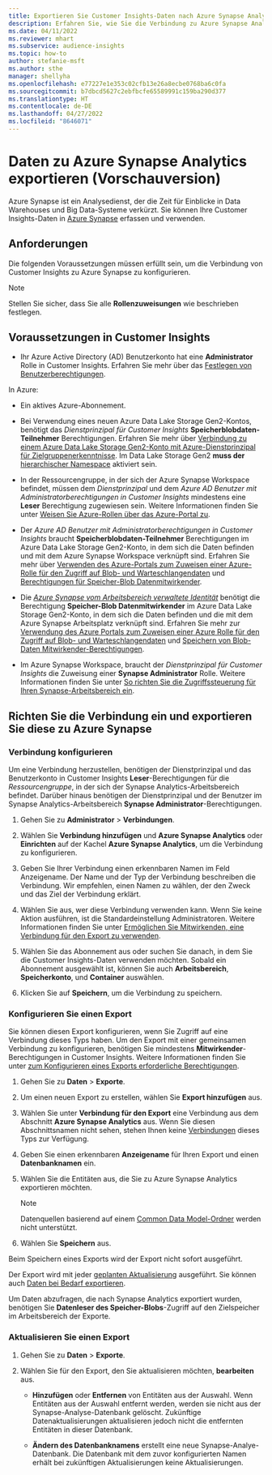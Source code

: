 ```yaml
---
title: Exportieren Sie Customer Insights-Daten nach Azure Synapse Analytics
description: Erfahren Sie, wie Sie die Verbindung zu Azure Synapse Analytics konfigurieren.
ms.date: 04/11/2022
ms.reviewer: mhart
ms.subservice: audience-insights
ms.topic: how-to
author: stefanie-msft
ms.author: sthe
manager: shellyha
ms.openlocfilehash: e77227e1e353c02cfb13e26a8ecbe0768ba6c0fa
ms.sourcegitcommit: b7dbcd5627c2ebfbcfe65589991c159ba290d377
ms.translationtype: HT
ms.contentlocale: de-DE
ms.lasthandoff: 04/27/2022
ms.locfileid: "8646071"
---
```

# <a name="export-data-to-azure-synapse-analytics-preview"></a>Daten zu Azure Synapse Analytics exportieren (Vorschauversion)

Azure Synapse ist ein Analysedienst, der die Zeit für Einblicke in Data Warehouses und Big Data-Systeme verkürzt. Sie können Ihre Customer Insights-Daten in [Azure Synapse](/azure/synapse-analytics/overview-what-is) erfassen und verwenden.

## <a name="prerequisites"></a>Anforderungen

Die folgenden Voraussetzungen müssen erfüllt sein, um die Verbindung von Customer Insights zu Azure Synapse zu konfigurieren.

> [!NOTE]
> Stellen Sie sicher, dass Sie alle **Rollenzuweisungen** wie beschrieben festlegen.  

## <a name="prerequisites-in-customer-insights"></a>Voraussetzungen in Customer Insights

* Ihr Azure Active Directory (AD) Benutzerkonto hat eine **Administrator** Rolle in Customer Insights. Erfahren Sie mehr über das [Festlegen von Benutzerberechtigungen](permissions.md#assign-roles-and-permissions).

In Azure: 

- Ein aktives Azure-Abonnement.

- Bei Verwendung eines neuen Azure Data Lake Storage Gen2-Kontos, benötigt das *Dienstprinzipal für Customer Insights* **Speicherblobdaten-Teilnehmer** Berechtigungen. Erfahren Sie mehr über [Verbindung zu einem Azure Data Lake Storage Gen2-Konto mit Azure-Dienstprinzipal für Zielgruppenerkenntnisse](connect-service-principal.md). Im Data Lake Storage Gen2 **muss der** [hierarchischer Namespace](/azure/storage/blobs/data-lake-storage-namespace) aktiviert sein.

- In der Ressourcengruppe, in der sich der Azure Synapse Workspace befindet, müssen dem *Dienstprinzipal* und dem *Azure AD Benutzer mit Administratorberechtigungen in Customer Insights* mindestens eine **Leser** Berechtigung zugewiesen sein. Weitere Informationen finden Sie unter [Weisen Sie Azure-Rollen über das Azure-Portal zu](/azure/role-based-access-control/role-assignments-portal).

- Der *Azure AD Benutzer mit Administratorberechtigungen in Customer Insights* braucht **Speicherblobdaten-Teilnehmer** Berechtigungen im Azure Data Lake Storage Gen2-Konto, in dem sich die Daten befinden und mit dem Azure Synapse Workspace verknüpft sind. Erfahren Sie mehr über [Verwenden des Azure-Portals zum Zuweisen einer Azure-Rolle für den Zugriff auf Blob- und Warteschlangendaten](/azure/storage/common/storage-auth-aad-rbac-portal) und [Berechtigungen für Speicher-Blob Datenmitwirkender](/azure/role-based-access-control/built-in-roles#storage-blob-data-contributor).

- Die *[Azure Synapse vom Arbeitsbereich verwaltete Identität](/azure/synapse-analytics/security/synapse-workspace-managed-identity)* benötigt die Berechtigung **Speicher-Blob Datenmitwirkender** im Azure Data Lake Storage Gen2-Konto, in dem sich die Daten befinden und die mit dem Azure Synapse Arbeitsplatz verknüpft sind. Erfahren Sie mehr zur [Verwendung des Azure Portals zum Zuweisen einer Azure Rolle für den Zugriff auf Blob- und Warteschlangendaten](/azure/storage/common/storage-auth-aad-rbac-portal) und [Speichern von Blob-Daten Mitwirkender-Berechtigungen](/azure/role-based-access-control/built-in-roles#storage-blob-data-contributor).

- Im Azure Synapse Workspace, braucht der *Dienstprinzipal für Customer Insights* die Zuweisung einer **Synapse Administrator** Rolle. Weitere Informationen finden Sie unter [So richten Sie die Zugriffssteuerung für Ihren Synapse-Arbeitsbereich ein](/azure/synapse-analytics/security/how-to-set-up-access-control).

## <a name="set-up-the-connection-and-export-to-azure-synapse"></a>Richten Sie die Verbindung ein und exportieren Sie diese zu Azure Synapse

### <a name="configure-a-connection"></a>Verbindung konfigurieren

Um eine Verbindung herzustellen, benötigen der Dienstprinzipal und das Benutzerkonto in Customer Insights **Leser**-Berechtigungen für die *Ressourcengruppe*, in der sich der Synapse Analytics-Arbeitsbereich befindet. Darüber hinaus benötigen der Dienstprinzipal und der Benutzer im Synapse Analytics-Arbeitsbereich **Synapse Administrator**-Berechtigungen. 

1. Gehen Sie zu **Administrator** > **Verbindungen**.

1. Wählen Sie **Verbindung hinzufügen** und **Azure Synapse Analytics** oder **Einrichten** auf der Kachel **Azure Synapse Analytics**, um die Verbindung zu konfigurieren.

1. Geben Sie Ihrer Verbindung einen erkennbaren Namen im Feld Anzeigename. Der Name und der Typ der Verbindung beschreiben die Verbindung. Wir empfehlen, einen Namen zu wählen, der den Zweck und das Ziel der Verbindung erklärt.

1. Wählen Sie aus, wer diese Verbindung verwenden kann. Wenn Sie keine Aktion ausführen, ist die Standardeinstellung Administratoren. Weitere Informationen finden Sie unter [Ermöglichen Sie Mitwirkenden, eine Verbindung für den Export zu verwenden](connections.md#allow-contributors-to-use-a-connection-for-exports).

1. Wählen Sie das Abonnement aus oder suchen Sie danach, in dem Sie die Customer Insights-Daten verwenden möchten. Sobald ein Abonnement ausgewählt ist, können Sie auch **Arbeitsbereich**, **Speicherkonto**, und **Container** auswählen.

1. Klicken Sie auf **Speichern**, um die Verbindung zu speichern.

### <a name="configure-an-export"></a>Konfigurieren Sie einen Export

Sie können diesen Export konfigurieren, wenn Sie Zugriff auf eine Verbindung dieses Typs haben. Um den Export mit einer gemeinsamen Verbindung zu konfigurieren, benötigen Sie mindestens **Mitwirkender**-Berechtigungen in Customer Insights. Weitere Informationen finden Sie unter [zum Konfigurieren eines Exports erforderliche Berechtigungen](export-destinations.md#set-up-a-new-export).

1. Gehen Sie zu **Daten** > **Exporte**.

1. Um einen neuen Export zu erstellen, wählen Sie **Export hinzufügen** aus.

1. Wählen Sie unter **Verbindung für den Export** eine Verbindung aus dem Abschnitt **Azure Synapse Analytics** aus. Wenn Sie diesen Abschnittsnamen nicht sehen, stehen Ihnen keine [Verbindungen](connections.md) dieses Typs zur Verfügung.

1. Geben Sie einen erkennbaren **Anzeigename** für Ihren Export und einen **Datenbanknamen** ein.

1. Wählen Sie die Entitäten aus, die Sie zu Azure Synapse Analytics exportieren möchten.
   > [!NOTE]
   > Datenquellen basierend auf einem [Common Data Model-Ordner](connect-common-data-model.md) werden nicht unterstützt.

2. Wählen Sie **Speichern** aus.

Beim Speichern eines Exports wird der Export nicht sofort ausgeführt.

Der Export wird mit jeder [geplanten Aktualisierung](system.md#schedule-tab) ausgeführt. Sie können auch [Daten bei Bedarf exportieren](export-destinations.md#run-exports-on-demand).

Um Daten abzufragen, die nach Synapse Analytics exportiert wurden, benötigen Sie **Datenleser des Speicher-Blobs**-Zugriff auf den Zielspeicher im Arbeitsbereich der Exporte. 

### <a name="update-an-export"></a>Aktualisieren Sie einen Export

1. Gehen Sie zu **Daten** > **Exporte**.

1. Wählen Sie für den Export, den Sie aktualisieren möchten, **bearbeiten** aus.

   - **Hinzufügen** oder **Entfernen** von Entitäten aus der Auswahl. Wenn Entitäten aus der Auswahl entfernt werden, werden sie nicht aus der Synapse-Analyse-Datenbank gelöscht. Zukünftige Datenaktualisierungen aktualisieren jedoch nicht die entfernten Entitäten in dieser Datenbank.

   - **Ändern des Datenbanknamens** erstellt eine neue Synapse-Analye-Datenbank. Die Datenbank mit dem zuvor konfigurierten Namen erhält bei zukünftigen Aktualisierungen keine Aktualisierungen.

